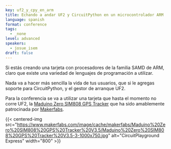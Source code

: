 ```yaml
---
key: uf2_y_cpy_en_arm
title: Echando a andar UF2 y CircuitPython en un microcontrolador ARM
language: spanish
format: conference
tags:
  - _none
level: advanced
speakers:
  - josue_isem
draft: false
---
```

Si estás creando una tarjeta con procesadores de la familia SAMD de ARM, claro que existe una variedad de lenguajes de programación a utilizar.

Nada va a hacer más sencilla la vida de tus usuarios, que si le agregas soporte para CircuitPython, y el gestor de arranque UF2.

Para la conferencia se va a utilizar una tarjeta que hasta el momento no corre UF2, la [Maduino Zero SIM808 GPS Tracker](https://www.makerfabs.com/maduino-zero-sim808-gps-tracker-v3.5.html) que ha sido amablemente patrocinada por [Makerfabs](https://www.makerfabs.com/).

{{< centered-img src="https://www.makerfabs.com/image/cache/makerfabs/Maduino%20Zero%20SIM808%20GPS%20Tracker%20V3.5/Maduino%20Zero%20SIM808%20GPS%20Tracker%20V3.5-3-1000x750.jpg" alt="CircuitPlayground Express" width="800" >}}
